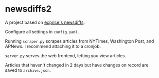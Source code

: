 # newsdiffs2
A project based on [ecprice's newsdiffs](https://github.com/ecprice/newsdiffs).

Configure all settings in `config.yaml`.

Running `scraper.py` scrapes articles from NYTimes, Washington Post, and APNews. I recommend attaching it to a cronjob.

`server.py` serves the web frontend, letting you view articles.

Articles that haven't changed in 2 days but have changes on record are saved to `archive.json`.
